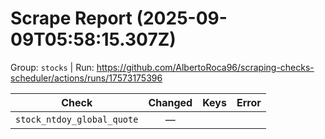 # Scrape Report (2025-09-09T05:58:15.307Z)

Group: `stocks`  |  Run: https://github.com/AlbertoRoca96/scraping-checks-scheduler/actions/runs/17573175396

| Check | Changed | Keys | Error |
|---|:---:|:--|:--|
| `stock_ntdoy_global_quote` | — |  |  |
